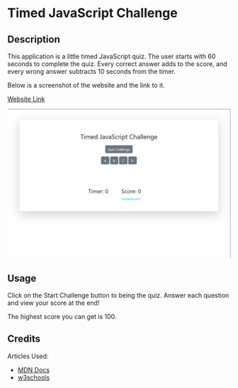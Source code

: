 # Timed JavaScript Challenge

## Description

This application is a little timed JavaScript quiz. The user starts with 60 seconds to complete the quiz. Every correct answer adds to the score, and every wrong answer subtracts 10 seconds from the timer.

Below is a screenshot of the website and the link to it.

[Website Link](https://purplepeopleeated.github.io/timed-js-challenge/)

![screenshot of the website](assets/scrnshot.png)

## Usage

Click on the Start Challenge button to being the quiz. Answer each question and view your score at the end!

The highest score you can get is 100.

## Credits

Articles Used:
- [MDN Docs](https://developer.mozilla.org/)
- [w3schools](https://www.w3schools.com/)